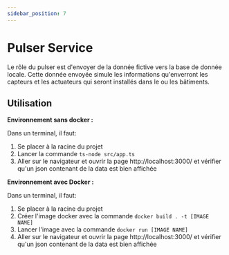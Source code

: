 ```yaml
---
sidebar_position: 7
---
```


# Pulser Service

Le rôle du pulser est d'envoyer de la donnée fictive vers la base de donnée locale. Cette donnée envoyée simule les informations qu'enverront les capteurs et les actuateurs qui seront installés dans le ou les bâtiments.

## Utilisation

**Environnement sans docker :**

Dans un terminal, il faut:
 1. Se placer à la racine du projet
 2. Lancer la commande `ts-node src/app.ts`
 3. Aller sur le navigateur et ouvrir la page http://localhost:3000/  et vérifier qu'un json contenant de la data est bien affichée

**Environnement avec Docker :**

Dans un terminal, il faut:
 1. Se placer à la racine du projet
 2. Créer l'image docker avec la commande `docker build . -t [IMAGE NAME]`
 3. Lancer l'image avec la commande `docker run [IMAGE NAME]`
 4. Aller sur le navigateur et ouvrir la page http://localhost:3000/  et vérifier qu'un json contenant de la data est bien affichée